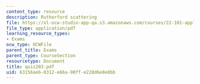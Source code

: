 ```yaml
---
content_type: resource
description: Rutherford scattering
file: https://ol-ocw-studio-app-qa.s3.amazonaws.com/courses/22-101-applied-nuclear-physics-fall-2003/63156aeb0312e66a90ffe228d6e8e8bb_quiz203.pdf
file_type: application/pdf
learning_resource_types:
- Exams
ocw_type: OCWFile
parent_title: Exams
parent_type: CourseSection
resourcetype: Document
title: quiz203.pdf
uid: 63156aeb-0312-e66a-90ff-e228d6e8e8bb
---
```

